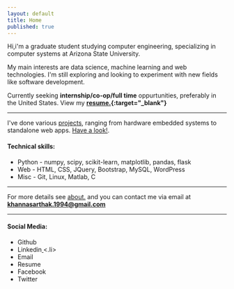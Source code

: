 ```yaml
---
layout: default
title: Home
published: true
---
```



Hi,i'm a graduate student studying computer engineering, specializing in computer systems at Arizona State University.

My main interests are data science, machine learning and web technologies. I'm still exploring and looking to experiment with new fields like software development.

Currently seeking **internship/co-op/full time** oppurtunities, preferably in the United States. View my **[resume.](http://khannasarthak.github.io/SarthakKhannaCV.pdf){:target="_blank"}**

---
I've done various [projects](http://khannasarthak.github.io/projects/), ranging from hardware embedded systems to standalone web apps. [Have a look!](http://khannasarthak.github.io/projects/).

#### Technical skills:

* Python - numpy, scipy, scikit-learn, matplotlib, pandas, flask
* Web  - HTML, CSS, JQuery, Bootstrap, MySQL, WordPress
* Misc - Git, Linux, Matlab, C

---
For more details see [about.](http://khannasarthak.github.io/about/) and you can contact me via email at <a href="mailto:{{ site.email}}">**khannasarthak.1994@gmail.com**</a>
   
---
#### Social Media:   

   <ul><li>Github <a href="https://github.com/{{ site.github_username }}" target="_blank">
      <i class="fa fa-github fa-lg fa-border"></i> 
    </a></li>
    <li>Linkedin<a href="https://linkedin.com/in/{{ site.linkedin_username }}" target="_blank">
      <i class="fa fa-linkedin fa-lg fa-border"></i> 
    </a><.li>
    <li>Email<a href="mailto:{{ site.email}}">
      <i class="fa fa-envelope fa-lg fa-border"></i> 
    </a></li>
    <li>Resume<a href="http://khannasarthak.github.io/SarthakKhannaCV.pdf" target="_blank">
    <i class="fa fa-file-text-o fa-lg fa-border"></i>
    </a></li>
    <li>Facebook<a href="https://www.facebook.com/khannasarthak94" target="_blank">
    <i class="fa fa-facebook-official fa-lg fa-border"></i>
    </a></li>
    <li>Twitter<a href="https://twitter.com/sarthakkhanna94" target="_blank">
    <i class="fa fa-twitter fa-lg fa-border"></i>
    </a>   </li>
    </ul>




